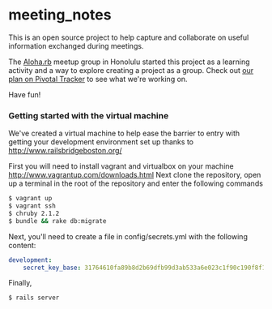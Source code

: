 meeting_notes
=============

This is an open source project to help capture and collaborate on useful
information exchanged during meetings.

The [Aloha.rb](http://www.meetup.com/aloharb/) meetup group in Honolulu started this project as a learning activity and a way to explore creating a project as a group.  Check out [our plan on Pivotal Tracker](https://www.pivotaltracker.com/s/projects/1070538) to see what we're working on.

Have fun!

### Getting started with the virtual machine

We've created a virtual machine to help ease the barrier to entry with
getting your development environment set up thanks to http://www.railsbridgeboston.org/

First you will need to install vagrant and virtualbox on your machine
http://www.vagrantup.com/downloads.html  Next clone the repository, open
up a terminal in the root of the repository and enter the following commands

```bash
$ vagrant up
$ vagrant ssh
$ chruby 2.1.2
$ bundle && rake db:migrate
```

Next, you'll need to create a file in config/secrets.yml with the following content:

```yaml
development:
    secret_key_base: 31764610fa89b8d2b69dfb99d3ab533a6e023c1f90c190f8f18ff89e43e2ad440f068892736e7b34da062d5b2074486cd70e9c6360cc513a77e7b347391bbcfe
```

Finally,

```bash
$ rails server
```
